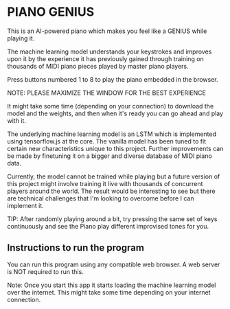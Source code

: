 # PIANO GENIUS

This is an AI-powered piano which makes you feel like a GENIUS while playing it.

The machine learning model understands your keystrokes and improves upon it by the experience it has previously gained through training on thousands of MIDI piano pieces played by master piano players.

Press buttons numbered 1 to 8 to play the piano embedded in the browser.

NOTE: PLEASE MAXIMIZE THE WINDOW FOR THE BEST EXPERIENCE


It might take some time (depending on your connection) to download the model and the weights, and then when it's ready you can go ahead and play with it.


The underlying machine learning model is an LSTM which is implemented using tensorflow.js at the core. The vanilla model has been tuned to fit certain new characteristics unique to this project. Further improvements can be made by finetuning it on a bigger and diverse database of MIDI piano data.

Currently, the model cannot be trained while playing but a future version of this project might involve training it live with thousands of concurrent players around the world. The result would be interesting to see but there are technical challenges that I'm looking to overcome before I can implement it.


TIP: After randomly playing around a bit, try pressing the same set of keys continuously and see the Piano play different improvised tones for you.

## Instructions to run the program

You can run this program using any compatible web browser. A web server is NOT required to run this.

Note: Once you start this app it starts loading the machine learning model over the internet. This might take some time depending on your internet connection.
